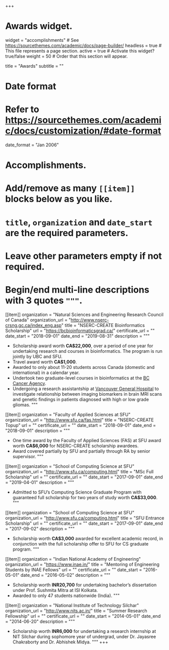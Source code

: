 +++
# Awards widget.
widget = "accomplishments"  # See https://sourcethemes.com/academic/docs/page-builder/
headless = true  # This file represents a page section.
active = true  # Activate this widget? true/false
weight = 50  # Order that this section will appear.

title = "Awards"
subtitle = ""

# Date format
#   Refer to https://sourcethemes.com/academic/docs/customization/#date-format
date_format = "Jan 2006"

# Accomplishments.
#   Add/remove as many `[[item]]` blocks below as you like.
#   `title`, `organization` and `date_start` are the required parameters.
#   Leave other parameters empty if not required.
#   Begin/end multi-line descriptions with 3 quotes `"""`.

[[item]]
  organization = "Natural Sciences and Engineering Research Council of Canada"
  organization_url = "http://www.nserc-crsng.gc.ca/index_eng.asp"
  title = "NSERC-CREATE Bioinformatics Scholarship"
  url = "https://bcbioinformaticsgrad.ca/"
  certificate_url = ""
  date_start = "2018-09-01"
  date_end = "2019-08-31"
  description = """
  * Scholarship award worth **CA$22,000**, over a period of one year for undertaking research and courses in bioinformatics. The program is run jointly by UBC and SFU.
  * Travel award worth **CA$1,000**.
  * Awarded to only about 11-20 students across Canada (domestic and international) in a calendar year.
  * Undertook two graduate-level courses in bioinformatics at the [BC Cancer Agency](http://www.bccancer.bc.ca/).
  * Undergoing a research assistantship at [Vancouver General Hospital](https://neurosurgery.med.ubc.ca/programs/vancouver-acute-adult-neurosurgical-service/) to investigate relationship between imaging biomarkers in brain MRI scans and genetic findings in patients diagnosed with high or low grade gliomas.
  """

[[item]]
  organization = "Faculty of Applied Sciences at SFU"
  organization_url = "http://www.sfu.ca/fas.html"
  title = "NSERC-CREATE Topup"
  url = ""
  certificate_url = ""
  date_start = "2018-09-01"
  date_end = "2018-09-01"
  description = """
  * One time award by the Faculty of Applied Sciences (FAS) at SFU award worth **CA$6,000** for NSERC-CREATE scholarship awardees.
  * Award covered partially by SFU and partially through RA by senior supervisor.
  """

[[item]]
  organization = "School of Computing Science at SFU"
  organization_url = "http://www.sfu.ca/computing.html"
  title = "MSc Full Scholarship"
  url = ""
  certificate_url = ""
  date_start = "2017-09-01"
  date_end = "2019-04-01"
  description = """
  * Admitted to SFU’s Computing Science Graduate Program with guaranteed full scholarship for two years of study worth **CA$33,000**.
  """

[[item]]
  organization = "School of Computing Science at SFU"
  organization_url = "http://www.sfu.ca/computing.html"
  title = "SFU Entrance Scholarship"
  url = ""
  certificate_url = ""
  date_start = "2017-09-01"
  date_end = "2017-09-02"
  description = """
  * Scholarship worth **CA$3,000** awarded for excellent academic record, in conjunction with the full scholarship offer to SFU for CS graduate program.
  """

[[item]]
  organization = "Indian National Academy of Engineering"
  organization_url = "https://www.inae.in/"
  title = "Mentoring of Engineering Students by INAE Fellows"
  url = ""
  certificate_url = ""
  date_start = "2016-05-01"
  date_end = "2016-05-02"
  description = """
  * Scholarship worth **INR20,700** for undertaking bachelor’s dissertation under Prof. Sushmita Mitra at ISI Kolkata.
  * Awarded to only 47 students nationwide (India).
  """

[[item]]
  organization = "National Institute of Technology Silchar"
  organization_url = "http://www.nits.ac.in/"
  title = "Summer Research Fellowship"
  url = ""
  certificate_url = ""
  date_start = "2014-05-01"
  date_end = "2014-06-20"
  description = """
  * Scholarship worth **INR6,000** for undertaking a research internship at NIT Silchar during sophomore year of undergrad, under Dr. Jayasree Chakraborty and Dr. Abhishek Midya.
  """
+++
